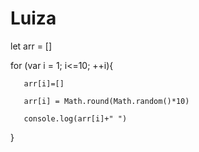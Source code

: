 # Luiza 

  let arr = []
  
  for (var i = 1; i<=10; ++i){
      
       arr[i]=[] 
       
       arr[i] = Math.round(Math.random()*10)
       
       console.log(arr[i]+" ")
       
 }
